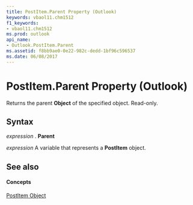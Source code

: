 ```yaml
---
title: PostItem.Parent Property (Outlook)
keywords: vbaol11.chm1512
f1_keywords:
- vbaol11.chm1512
ms.prod: outlook
api_name:
- Outlook.PostItem.Parent
ms.assetid: f8bb9ae0-0e22-982c-dedd-1bf96c596537
ms.date: 06/08/2017
---
```



# PostItem.Parent Property (Outlook)

Returns the parent  **Object** of the specified object. Read-only.


## Syntax

 _expression_ . **Parent**

 _expression_ A variable that represents a **PostItem** object.


## See also


#### Concepts


[PostItem Object](Outlook.PostItem.md)

